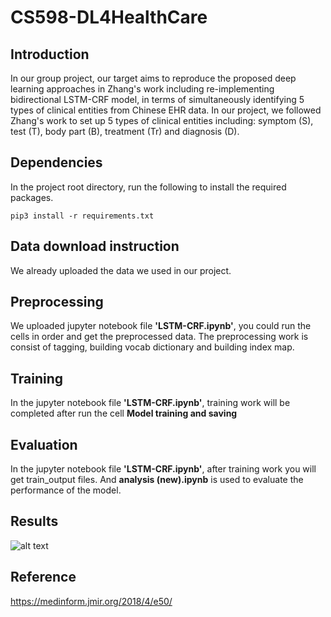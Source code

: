 # CS598-DL4HealthCare
## Introduction
In our group project, our target aims to reproduce the proposed deep learning approaches in Zhang's work including re-implementing bidirectional LSTM-CRF model, in terms of simultaneously identifying 5 types of clinical entities from Chinese EHR data. In our project, we followed Zhang's work to set up 5 types of clinical entities including: symptom (S), test (T), body part (B), treatment (Tr) and diagnosis (D).
## Dependencies
In the project root directory, run the following to install the required packages.
```
pip3 install -r requirements.txt
```
## Data download instruction
We already uploaded the data we used in our project.
## Preprocessing
We uploaded jupyter notebook file **'LSTM-CRF.ipynb'**, you could run the cells in order and get the preprocessed data. The preprocessing work is consist of tagging, building vocab dictionary and building index map.
## Training
In the jupyter notebook file **'LSTM-CRF.ipynb'**, training work will be completed after run the cell **Model training and saving**
## Evaluation
In the jupyter notebook file **'LSTM-CRF.ipynb'**, after training work you will get train_output files. And **analysis (new).ipynb** is used to evaluate the performance of the model.
## Results
![alt text](.data/table1.jpg?raw=true "Title")

## Reference
https://medinform.jmir.org/2018/4/e50/
